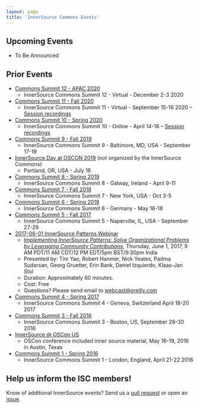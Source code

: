 ```yaml
---
layout: page
title: 'InnerSource Commons Events'
---
```


## Upcoming Events

* To Be Announced

## Prior Events

* [Commons Summit 12 - APAC 2020](http://innersourcecommons.org/events/isc-apac-dec-2020/)
   - InnerSource Commons Summit 12 - Virtual - December 2-3 2020
* [Commons Summit 11 - Fall 2020](isc-fall-2020)
   - InnerSource Commons Summit 11 - Virtual - September 15-16 2020 – <a href="https://bit.ly/3iii04O">Session recordings</a> 
* [Commons Summit 10 - Spring 2020](isc-spring-2020)
   - InnerSource Commons Summit 10 - Online - April 14-16 – <a href="https://www.youtube.com/playlist?list=PLCH-i0B0otNQeYBH5QvNRBDA3CMrS9lL9">Session recordings</a>
* [Commons Summit 9 - Fall 2019](https://jacobgreen197.wixsite.com/mysite-1)
   - InnerSource Commons Summit 9 - Baltimore, MD, USA - September 17-19
* [InnerSource Day at OSCON 2019](https://conferences.oreilly.com/oscon/oscon-or-2019/public/schedule/full/innersource-day) (not organized by the InnerSource Commons)
   - Portland, OR, USA - July 16
* [Commons Summit 8 - Spring 2019](isc-spring-2019)
   - InnerSource Commons Summit 8 - Galway, Ireland - April 9-11
* [Commons Summit 7 - Fall 2018](isc-fall-2018)
    - InnerSource Commons Summit 7 - New York, USA - Oct 3-5
* [Commons Summit 6 - Spring 2018](isc-spring-2018)
    - InnerSource Commons Summit 6 - Germany - May 16-18
* [Commons Summit 5 - Fall 2017](isc-fall-2017)
    - InnerSource Commons Summit 5 - Naperville, IL, USA - September 27-29
* [2017-06-01 InnerSource Patterns Webinar](http://www.oreilly.com/pub/e/3884)
    - <em><a href="http://www.oreilly.com/pub/e/3884">Implementing InnerSource Patterns: Solve Organizational Problems by Leveraging Community Contributions</a></em>, Thursday, June 1, 2017, 9 AM PDT/11 AM CDT/12 PM EDT/5pm BST/9:30pm India
    - Presented by: Tim Yao, Robert Hanmer, Nick Yeates, Padma Sudarsan, Georg Gruetter, Erin Bank, Daniel Izquierdo, Klaas-Jan Stol
    - Duration: Approximately 60 minutes.
    - Cost: Free
    - Questions? Please send email to webcast@oreilly.com
* [Commons Summit 4 - Spring 2017](isc-spring-2017)
    - InnerSource Commons Summit 4 - Geneva, Switzerland April 18-20 2017
* [Commons Summit 3 - Fall 2016](isc-fall-2016)
    - InnerSource Commons Summit 3 - Boston, US, September 28-30 2016
* [InnerSource @ OSCon US](oscon-us-2016)
    - OSCon conference included inner source material, May 16-19, 2016 in Austin, Texas
* [Commons Summit 1 - Spring 2016](isc-spring-2016)
    - InnerSource Commons Summit 1 - London, England, April 21-22 2016

## Help us inform the ISC members!
Know of additional InnerSource events? Send us a [pull request](https://github.com/InnerSourceCommons/innersourcecommons.org/pulls) or open an [issue](https://github.com/InnerSourceCommons/innersourcecommons.org/issues).
